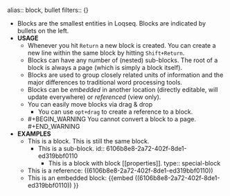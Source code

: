 alias:: block, bullet
filters:: {}

- Blocks are the smallest entities in Loqseq. Blocks are indicated by bullets on the left.
- **USAGE**
	- Whenever you hit `Return` a new block is created. You can create a new line within the same block by hitting `Shift+Return`.
	- Blocks can have any number of (nested) sub-blocks. The root of a block is always a page (which is simply a block itself).
	- Blocks are used to group closely related units of information and the major differences to traditional word processing tools.
	- Blocks can be _embedded_ in another location (directly editable, will update everywhere) or _referenced_ (view only).
	- You can easily move blocks via drag & drop
		- You can use `opt+drag` to create a reference to a block.
	-
	  #+BEGIN_WARNING
	  You cannot convert a block to a page.
	  #+END_WARNING
- **EXAMPLES**
	- This is a block.
	  This is still the same block.
		- This is a sub-block.
		  id:: 6106b8e8-2a72-402f-8de1-ed319bbf0110
			- This is a block with block [[properties]].
			  type:: special-block
	- This is a reference: ((6106b8e8-2a72-402f-8de1-ed319bbf0110))
	- This is an embedded block:
	  {{embed ((6106b8e8-2a72-402f-8de1-ed319bbf0110)) }}
